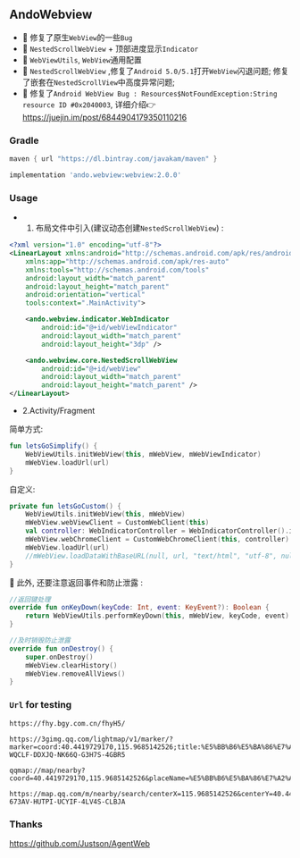 ## AndoWebview

- 🚀 修复了原生`WebView`的一些`Bug`
- 🚀 `NestedScrollWebView` + 顶部进度显示`Indicator`
- 🚀 `WebViewUtils`, `WebView`通用配置
- 🚀 `NestedScrollWebView` ,修复了`Android 5.0/5.1`打开`WebView`闪退问题; 修复了嵌套在`NestedScrollView`中高度异常问题;
- 🚀 修复了`Android WebView Bug : Resources$NotFoundException:String resource ID #0x2040003`, 详细介绍👉 <https://juejin.im/post/6844904179350110216>

### Gradle
```groovy
maven { url "https://dl.bintray.com/javakam/maven" }

implementation 'ando.webview:webview:2.0.0'
```

### Usage

-  1. 布局文件中引入(建议动态创建`NestedScrollWebView`) :

```xml
<?xml version="1.0" encoding="utf-8"?>
<LinearLayout xmlns:android="http://schemas.android.com/apk/res/android"
    xmlns:app="http://schemas.android.com/apk/res-auto"
    xmlns:tools="http://schemas.android.com/tools"
    android:layout_width="match_parent"
    android:layout_height="match_parent"
    android:orientation="vertical"
    tools:context=".MainActivity">

    <ando.webview.indicator.WebIndicator
        android:id="@+id/webViewIndicator"
        android:layout_width="match_parent"
        android:layout_height="3dp" />

    <ando.webview.core.NestedScrollWebView
        android:id="@+id/webView"
        android:layout_width="match_parent"
        android:layout_height="match_parent" />
</LinearLayout>
```    
    
-  2.Activity/Fragment

简单方式:
```kotlin
fun letsGoSimplify() {
    WebViewUtils.initWebView(this, mWebView, mWebViewIndicator)
    mWebView.loadUrl(url)
}
```
自定义:
```kotlin
private fun letsGoCustom() {
    WebViewUtils.initWebView(this, mWebView)
    mWebView.webViewClient = CustomWebClient(this)
    val controller: WebIndicatorController = WebIndicatorController().inject(mWebViewIndicator)
    mWebView.webChromeClient = CustomWebChromeClient(this, controller)
    mWebView.loadUrl(url)
    //mWebView.loadDataWithBaseURL(null, url, "text/html", "utf-8", null)
}
```
🍎 此外, 还要注意返回事件和防止泄露 :
```kotlin
//返回键处理
override fun onKeyDown(keyCode: Int, event: KeyEvent?): Boolean {
    return WebViewUtils.performKeyDown(this, mWebView, keyCode, event)
}

//及时销毁防止泄露
override fun onDestroy() {
    super.onDestroy()
    mWebView.clearHistory()
    mWebView.removeAllViews()
}
```

### `Url` for testing
```
https://fhy.bgy.com.cn/fhyH5/

https://3gimg.qq.com/lightmap/v1/marker/?marker=coord:40.4419729170,115.9685142526;title:%E5%BB%B6%E5%BA%86%E7%A2%A7%E6%A1%82%E5%9B%AD%E4%BA%AC%E6%BA%90%E8%91%97;addr:%E5%8C%97%E4%BA%AC%E5%B8%82%E5%BB%B6%E5%BA%86%E5%8C%BA%E4%B8%96%E5%9B%AD%E4%BC%9A%E6%99%AF%E5%8C%BA%E4%B8%9C%E4%BE%A7;&referer=myapp&key=GILBZ-WQCLF-DDXJQ-NK66Q-G3H7S-4GBR5

qqmap://map/nearby?coord=40.4419729170,115.9685142526&placeName=%E5%BB%B6%E5%BA%86%E7%A2%A7%E6%A1%82%E5%9B%AD%E4%BA%AC%E6%BA%90%E8%91%97

https://map.qq.com/m/nearby/search/centerX=115.9685142526&centerY=40.4419729170&placename=%E5%BB%B6%E5%BA%86%E7%A2%A7%E6%A1%82%E5%9B%AD%E4%BA%AC%E6%BA%90%E8%91%97&refer=comMarker&key=NRFBZ-673AV-HUTPI-UCYIF-4LV4S-CLBJA 
```

### Thanks
<https://github.com/Justson/AgentWeb>

